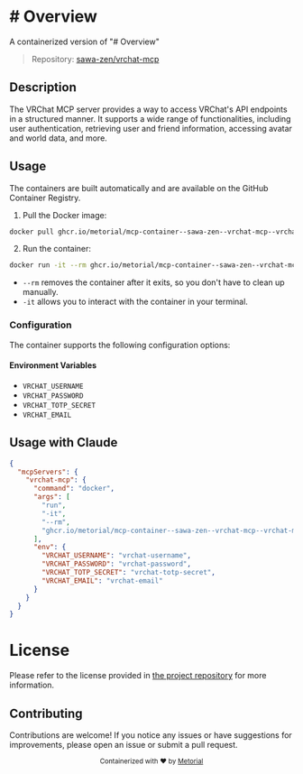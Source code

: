 
# # Overview

A containerized version of "# Overview"

> Repository: [sawa-zen/vrchat-mcp](https://github.com/sawa-zen/vrchat-mcp)

## Description

The VRChat MCP server provides a way to access VRChat's API endpoints in a structured manner. It supports a wide range of functionalities, including user authentication, retrieving user and friend information, accessing avatar and world data, and more.


## Usage

The containers are built automatically and are available on the GitHub Container Registry.

1. Pull the Docker image:

```bash
docker pull ghcr.io/metorial/mcp-container--sawa-zen--vrchat-mcp--vrchat-mcp
```

2. Run the container:

```bash
docker run -it --rm ghcr.io/metorial/mcp-container--sawa-zen--vrchat-mcp--vrchat-mcp 
```

- `--rm` removes the container after it exits, so you don't have to clean up manually.
- `-it` allows you to interact with the container in your terminal.


### Configuration

The container supports the following configuration options:




#### Environment Variables

- `VRCHAT_USERNAME`
- `VRCHAT_PASSWORD`
- `VRCHAT_TOTP_SECRET`
- `VRCHAT_EMAIL`




## Usage with Claude

```json
{
  "mcpServers": {
    "vrchat-mcp": {
      "command": "docker",
      "args": [
        "run",
        "-it",
        "--rm",
        "ghcr.io/metorial/mcp-container--sawa-zen--vrchat-mcp--vrchat-mcp"
      ],
      "env": {
        "VRCHAT_USERNAME": "vrchat-username",
        "VRCHAT_PASSWORD": "vrchat-password",
        "VRCHAT_TOTP_SECRET": "vrchat-totp-secret",
        "VRCHAT_EMAIL": "vrchat-email"
      }
    }
  }
}
```

# License

Please refer to the license provided in [the project repository](https://github.com/sawa-zen/vrchat-mcp) for more information.

## Contributing

Contributions are welcome! If you notice any issues or have suggestions for improvements, please open an issue or submit a pull request.

<div align="center">
  <sub>Containerized with ❤️ by <a href="https://metorial.com">Metorial</a></sub>
</div>
  